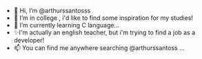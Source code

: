 - 👋 Hi, I’m @arthurssantosss
- 👀 I’m in college , i'd like to find some inspiration for my studies!
- 🌱 I’m currently learning C language...
- ✨I'm actually an english teacher, but i'm trying to find a job as a developer!
- 📫 You can find me anywhere searching @arthurssantoss ...
